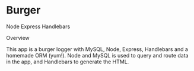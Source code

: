 # Burger

Node Express Handlebars

Overview

This app is a burger logger with MySQL, Node, Express, Handlebars and a homemade ORM (yum!). Node and MySQL is used to query and route data in the app, and Handlebars to generate the HTML.
